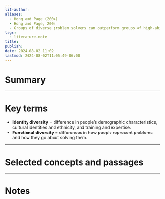 ```yaml
---
lit-author: 
aliases:
  - Hong and Page (2004)
  - Hong and Page, 2004
  - Groups of diverse problem solvers can outperform groups of high-ability problem solvers
tags:
  - literature-note
title: 
publish: 
date: 2024-08-02 11:02
lastmod: 2024-08-02T11:05:49-06:00
---
```

# Summary

---
# Key terms

- **Identity diversity** = difference in people’s demographic characteristics, cultural identities and ethnicity, and training and expertise.
- **Functional diversity** = differences in how people represent problems and how they go about solving them.

---
# Selected concepts and passages

---
# Notes